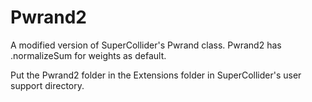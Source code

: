 # Pwrand2
A modified version of SuperCollider's Pwrand class. Pwrand2 has .normalizeSum for weights as default.

Put the Pwrand2 folder in the Extensions folder in SuperCollider's user support directory. 
